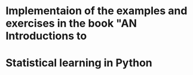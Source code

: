 # Implementaion of the examples and exercises in the book "AN Introductions to
# Statistical learning in Python
